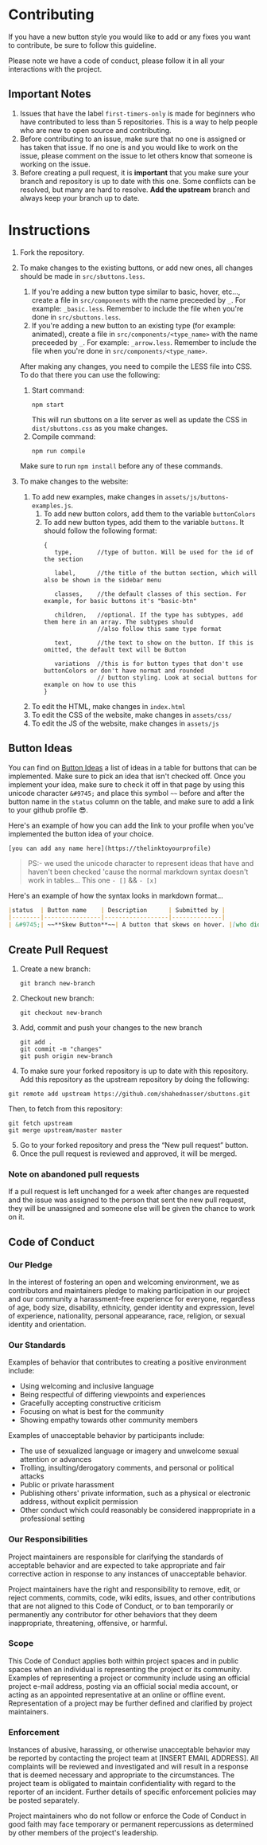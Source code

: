 # Contributing

If you have a new button style you would like to add or any fixes you want to contribute, be sure to follow this guideline.

Please note we have a code of conduct, please follow it in all your interactions with the project.

## Important Notes

1. Issues that have the label `first-timers-only` is made for beginners who have contributed to less than 5 repositories. This is a way to help people who are new to open source and contributing.
2. Before contributing to an issue, make sure that no one is assigned or has taken that issue. If no one is and you would like to work on the issue, please comment on the issue to let others know that someone is working on the issue.
3. Before creating a pull request, it is **important** that you make sure your branch and repository is up to date with this one. Some conflicts can be resolved, but many are hard to resolve. **Add the upstream** branch and always keep your branch up to date.

# Instructions

1. Fork the repository.

2. To make changes to the existing buttons, or add new ones, all changes should be made in `src/sbuttons.less`.
   1. If you're adding a new button type similar to basic, hover, etc..., create a file in `src/components` with the name preceeded by `_`. For example: `_basic.less`. Remember to include the file when you're done in `src/sbuttons.less`.
   2. If you're adding a new button to an existing type (for example: animated), create a file in `src/components/<type_name>` with the name preceeded by `_`. For example: `_arrow.less`. Remember to include the file when you're done in `src/components/<type_name>`.

    After making any changes, you need to compile the LESS file into CSS. To do that there you can use the following:

    1. Start command:
        ```
        npm start
        ```
        This will run sbuttons on a lite server as well as update the CSS in `dist/sbuttons.css` as you make changes.
    2. Compile command:
        ```
        npm run compile
        ```
    Make sure to run `npm install` before any of these commands.
3. To make changes to the website:
   1. To add new examples, make changes in `assets/js/buttons-examples.js`.
      1. To add new button colors, add them to the variable `buttonColors`
      2. To add new button types, add them to the variable `buttons`. It should follow the following format:
         ```
         {
            type,       //type of button. Will be used for the id of the section

            label,      //the title of the button section, which will also be shown in the sidebar menu

            classes,    //the default classes of this section. For example, for basic buttons it's "basic-btn"

            children,   //optional. If the type has subtypes, add them here in an array. The subtypes should
                        //also follow this same type format

            text,       //the text to show on the button. If this is omitted, the default text will be Button

            variations  //this is for button types that don't use buttonColors or don't have normat and rounded
                        // button styling. Look at social buttons for example on how to use this
         }
         ```
    3. To edit the HTML, make changes in `index.html`
    4. To edit the CSS of the website, make changes in `assets/css/`
    5. To edit the JS of the website, make changes in `assets/js`

## Button Ideas

You can find on [Button Ideas](./BUTTON_IDEAS.md) a list of ideas in a table for buttons that can be implemented. Make sure to pick an idea that isn't checked off.
Once you implement your idea, make sure to check it off in that page by using this unicode character `&#9745;` and place this symbol `~~` before and after the button name in the `status` column on the table, and make sure to add a link to your github profile 😎.

Here's an example of how you can add the link to your profile when you've implemented the button idea of your choice.

`[you can add any name here](https://thelinktoyourprofile)`

> PS:- we used the unicode character to represent ideas that have and haven't been checked 'cause the normal markdown syntax doesn't work in tables... This one `- []` && `- [x]`

Here's an example of how the syntax looks in markdown format...
```markdown
|status  | Button name    | Description      | Submitted by |
|--------|----------------|------------------|--------------|
| &#9745;| ~~**Skew Button**~~| A button that skews on hover. |[who did this](https://exampleuser.com) | 

```
## Create Pull Request

1. Create a new branch:
   ```
   git branch new-branch
   ```
2. Checkout new branch:
   ```
   git checkout new-branch
   ```
3. Add, commit and push your changes to the new branch
   ```
   git add .
   git commit -m "changes"
   git push origin new-branch
   ```
4. To make sure your forked repository is up to date with this repository. Add this repository as the upstream repository by doing the following:
```
git remote add upstream https://github.com/shahednasser/sbuttons.git

```
Then, to fetch from this repository:
```
git fetch upstream
git merge upstream/master master
```
5. Go to your forked repository and press the “New pull request” button.
6. Once the pull request is reviewed and approved, it will be merged.

### Note on abandoned pull requests

If a pull request is left unchanged for a week after changes are requested and the issue was assigned to the person that sent the new pull request, they will be unassigned and someone else will be given the chance to work on it.

## Code of Conduct

### Our Pledge

In the interest of fostering an open and welcoming environment, we as
contributors and maintainers pledge to making participation in our project and
our community a harassment-free experience for everyone, regardless of age, body
size, disability, ethnicity, gender identity and expression, level of experience,
nationality, personal appearance, race, religion, or sexual identity and
orientation.

### Our Standards

Examples of behavior that contributes to creating a positive environment
include:

* Using welcoming and inclusive language
* Being respectful of differing viewpoints and experiences
* Gracefully accepting constructive criticism
* Focusing on what is best for the community
* Showing empathy towards other community members

Examples of unacceptable behavior by participants include:

* The use of sexualized language or imagery and unwelcome sexual attention or
advances
* Trolling, insulting/derogatory comments, and personal or political attacks
* Public or private harassment
* Publishing others' private information, such as a physical or electronic
  address, without explicit permission
* Other conduct which could reasonably be considered inappropriate in a
  professional setting

### Our Responsibilities

Project maintainers are responsible for clarifying the standards of acceptable
behavior and are expected to take appropriate and fair corrective action in
response to any instances of unacceptable behavior.

Project maintainers have the right and responsibility to remove, edit, or
reject comments, commits, code, wiki edits, issues, and other contributions
that are not aligned to this Code of Conduct, or to ban temporarily or
permanently any contributor for other behaviors that they deem inappropriate,
threatening, offensive, or harmful.

### Scope

This Code of Conduct applies both within project spaces and in public spaces
when an individual is representing the project or its community. Examples of
representing a project or community include using an official project e-mail
address, posting via an official social media account, or acting as an appointed
representative at an online or offline event. Representation of a project may be
further defined and clarified by project maintainers.

### Enforcement

Instances of abusive, harassing, or otherwise unacceptable behavior may be
reported by contacting the project team at [INSERT EMAIL ADDRESS]. All
complaints will be reviewed and investigated and will result in a response that
is deemed necessary and appropriate to the circumstances. The project team is
obligated to maintain confidentiality with regard to the reporter of an incident.
Further details of specific enforcement policies may be posted separately.

Project maintainers who do not follow or enforce the Code of Conduct in good
faith may face temporary or permanent repercussions as determined by other
members of the project's leadership.
